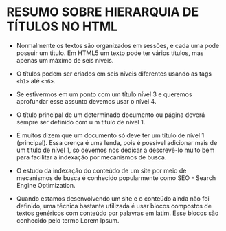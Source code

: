 # RESUMO SOBRE HIERARQUIA DE TÍTULOS NO HTML

- Normalmente os textos são organizados em sessões, e cada uma pode possuir um titulo. Em HTML5 um texto pode ter vários títulos, mas apenas um máximo de seis níveis.
    
- O títulos podem ser criados em seis níveis diferentes usando as tags `<h1>` até `<h6>`.
    
- Se estivermos em um ponto com um título nível 3 e queremos aprofundar esse assunto devemos usar o nível 4.
    
- O título principal de um determinado documento ou página deverá sempre ser definido com u m título de nível 1.
    
- É muitos dizem que um documento só deve ter um título de nível 1 (principal). Essa crença é uma lenda, pois é possível adicionar mais de um titulo de nível 1, só devemos nos dedicar a descrevê-lo muito bem para facilitar a indexação por mecanismos de busca.
    
- O estudo da indexação do conteúdo de um site por meio de mecanismos de busca é conhecido popularmente como SEO - Search Engine Optimization.
    
- Quando estamos desenvolvendo um site e o conteúdo ainda não foi definido, uma técnica bastante utilizada é usar blocos compostos de textos genéricos com conteúdo por palavras em latim. Esse blocos são conhecido pelo termo Lorem Ipsum.